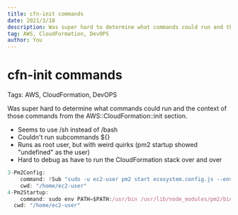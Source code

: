 ```yaml
---
title: cfn-init commands
date: 2021/3/18
description: Was super hard to determine what commands could run and the context of those commands from the AWS::CloudFormation::init section.
tag: AWS, CloudFormation, DevOPS
author: You
---
```


# cfn-init commands

Tags: AWS, CloudFormation, DevOPS

Was super hard to determine what commands could run and the context of those commands from the AWS::CloudFormation::init section.

- Seems to use /sh instead of /bash
- Couldn't run subcommands ${}
- Runs as root user, but with weird quirks (pm2 startup showed "undefined" as the user)
- Hard to debug as have to run the CloudFormation stack over and over

```jsx
3-Pm2Config:
	command: !Sub "sudo -u ec2-user pm2 start ecosystem.config.js --env ${Environment} && sudo -u ec2-user pm2 save"
	cwd: "/home/ec2-user"
4-Pm2Startup:
	command: sudo env PATH=$PATH:/usr/bin /usr/lib/node_modules/pm2/bin/pm2 startup systemd -u ec2-user --hp /home/ec2-user
  cwd: "/home/ec2-user"
```
